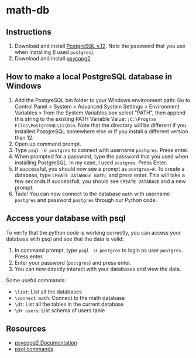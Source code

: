 # math-db
## Instructions
1. Download and install [PostgreSQL v.12](https://www.postgresql.org/download/). Note the password that you use when installing (I used `postgres`).
2. Download and install [psycopg2](https://pypi.org/project/psycopg2/)

## How to make a local PostgreSQL database in Windows
1. Add the PostgreSQL bin folder to your Windows environment path: Go to Control Panel > System > Advanced System Settings > Environment Variables > from the System Variables box select "PATH", then append this string to the existing PATH Variable Value: `;C:\Program Files\PostgreSQL\12\bin`. Note that the directory will be different if you installed PostgreSQL somewhere else or if you install a different version than 12.
2. Open up command prompt.
3. Type `psql -U postgres` to connect with username `postgres`. Press enter.
4. When prompted for a password, type the password that you used when installing PostgreSQL. In my case, I used `postgres`. Press Enter.
5. If successful, you should now see a prompt as `postgres=#`. To create a database, type `CREATE DATABASE math;` and press enter. This will take a few seconds If successfull, you should see `CREATE DATABASE` and a new prompt.
6. Tada! You can now connect to the database `math` with username `postgres` and password `postgres` through our Python code.

## Access your database with psql
To verify that the python code is working correctly, you can access your database with psql and see that the data is valid:  
1. In command prompt, type `psql -U postgres` to login as user `postgres`. Press enter.
2. Enter your password (`postgres`) and press enter.
3. You can now directly interact with your databases and view the data.

Some useful commands:  
* `\list`: List all the databases
* `\connect math`: Connect to the math database
* `\dt`: List all the tables in the current database
* `\d+ users`: List schema of users table

## Resources
* [psycopg2 Documentation](http://initd.org/psycopg/docs/)
* [psql commands](http://postgresguide.com/utilities/psql.html)